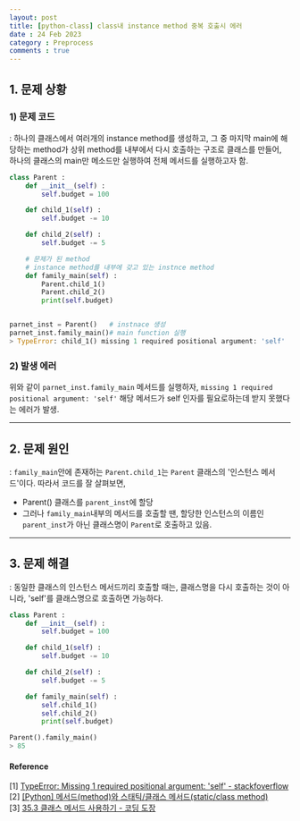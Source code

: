 ```yaml
---
layout: post
title: [python-class] class내 instance method 중복 호출시 에러
date : 24 Feb 2023
category : Preprocess
comments : true
---
```


## 1. 문제 상황
### 1) 문제 코드
: 하나의 클래스에서 여러개의 instance method를 생성하고, 그 중 마지막 main에 해당하는 method가 상위 method를 내부에서 다시 호출하는 구조로 클래스를 만들어, 하나의 클래스의 main만 메소드만 실행하여 전체 메서드를 실행하고자 함.

```python 
class Parent :
    def __init__(self) :
        self.budget = 100

    def child_1(self) :
        self.budget -= 10

    def child_2(self) :
        self.budget -= 5

    # 문제가 된 method
    # instance method를 내부에 갖고 있는 instnce method
    def family_main(self) :
        Parent.child_1()
        Parent.child_2()
        print(self.budget)


parnet_inst = Parent()   # instnace 생성
parnet_inst.family_main()# main function 실행 
> TypeError: child_1() missing 1 required positional argument: 'self'
```

### 2) 발생 에러
위와 같이  `parnet_inst.family_main` 메서드를 실행하자, `missing 1 required positional argument: 'self'` 해당 메서드가 self 인자를 필요로하는데 받지 못했다는 에러가 발생.


---
## 2. 문제 원인
: `family_main`안에 존재하는 `Parent.child_1`는 `Parent` 클래스의 '인스턴스 메서드'이다.
따라서 코드를 잘 살펴보면, 
  - Parent() 클래스를 `parent_inst`에 할당
  - 그러나 `family_main`내부의 메서드를 호출할 땐, 할당한 인스턴스의 이름인 `parent_inst`가 아닌 클래스명이 `Parent`로 호출하고 있음.


---
## 3. 문제 해결
 : 동일한 클래스의 인스턴스 메서드끼리 호출할 때는, 클래스명을 다시 호출하는 것이 아니라, 'self'를 클래스명으로 호출하면 가능하다.
```python
class Parent :
    def __init__(self) :
        self.budget = 100

    def child_1(self) :
        self.budget -= 10

    def child_2(self) :
        self.budget -= 5

    def family_main(self) :
        self.child_1()
        self.child_2()
        print(self.budget)

Parent().family_main()
> 85
```

#### Reference
[1] [TypeError: Missing 1 required positional argument: 'self' - stackfoverflow](https://stackoverflow.com/questions/17534345/typeerror-missing-1-required-positional-argument-self)  
[2] [[Python] 메서드(method)와 스태틱/클래스 메서드(static/class method)](https://heytech.tistory.com/107)  
[3] [35.3 클래스 메서드 사용하기 - 코딩 도장](https://dojang.io/mod/page/view.php?id=2380)  
